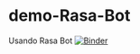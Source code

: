 # demo-Rasa-Bot
Usando Rasa Bot
[![Binder](https://mybinder.org/badge_logo.svg)](https://mybinder.org/v2/gh/Graziele-Rodrigues/demo-Rasa-Bot/HEAD)
